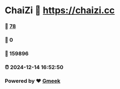 # ChaiZi :link: https://chaizi.cc 
### :page_facing_up: [78](https://chaizi.cc/tag.html) 
### :speech_balloon: 0 
### :hibiscus: 159896 
### :alarm_clock: 2024-12-14 16:52:50 
### Powered by :heart: [Gmeek](https://github.com/Meekdai/Gmeek)

